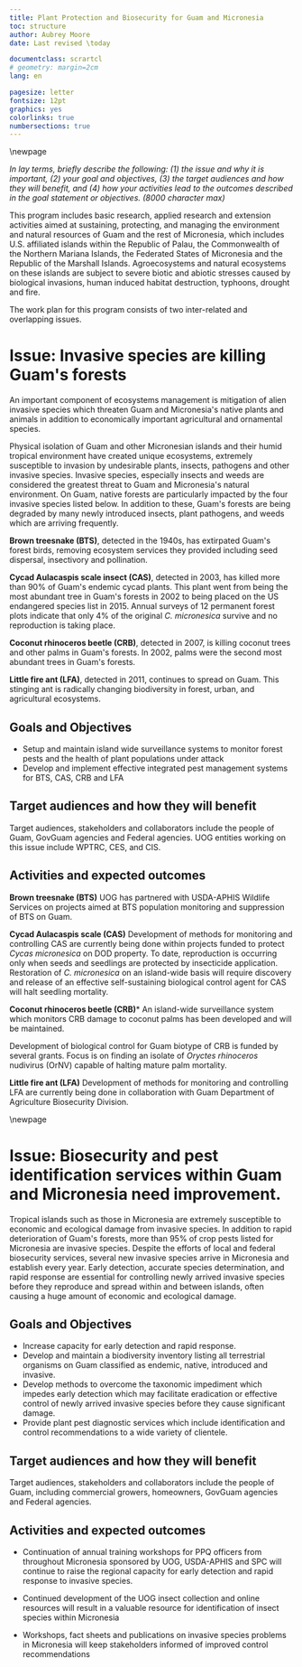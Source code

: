 ```yaml
---
title: Plant Protection and Biosecurity for Guam and Micronesia
toc: structure
author: Aubrey Moore
date: Last revised \today

documentclass: scrartcl
# geometry: margin=2cm
lang: en

pagesize: letter
fontsize: 12pt
graphics: yes
colorlinks: true
numbersections: true
---
```


<!--
pandoc WorkPlan2.md -f markdown -o WorkPlan2.pdf
mupdf WorkPlan2.pdf
-->

<!--
Alternate title: Sustaining, Protecting, and Managing Agroecosystems and Natural Ecosystems of Guam and Micronesia
-->

\newpage

*In lay terms, briefly describe the following: (1) the issue and why it is important, (2) your goal and objectives, (3) the target audiences and how they will benefit, and (4) how your activities lead to the outcomes described in the goal statement or objectives. (8000 character max)*

This program includes basic research, applied research and extension activities aimed at sustaining, protecting, and managing the environment and natural resources of Guam and the rest of Micronesia, which includes U.S. affiliated islands within the Republic of Palau, the Commonwealth of the Northern Mariana Islands, the Federated States of Micronesia and the Republic of the Marshall Islands. Agroecosystems and natural ecosystems on these islands are subject to severe biotic and abiotic stresses caused by biological invasions, human induced habitat destruction, typhoons, drought and fire.

The work plan for this program consists of two inter-related and overlapping issues.

# Issue: Invasive species are killing Guam's forests

An important component of ecosystems management is mitigation of alien invasive species which threaten Guam and Micronesia's native plants and animals in addition to economically important agricultural and ornamental species.

Physical isolation of Guam and other Micronesian islands and their humid tropical environment have created unique ecosystems, extremely susceptible to invasion by undesirable plants, insects, pathogens and other invasive species. Invasive species, especially insects and weeds are considered the greatest threat to Guam and Micronesia's natural environment. On Guam, native forests are particularly impacted by the four invasive species listed below. In addition to these, Guam's forests are being degraded by many newly introduced insects, plant pathogens, and weeds which are arriving frequently.

**Brown treesnake (BTS)**, detected in the 1940s, has extirpated Guam's forest birds, removing ecosystem services they provided including seed dispersal, insectivory and pollination.

**Cycad Aulacaspis scale insect (CAS)**, detected in 2003, has killed more than 90% of Guam's endemic cycad plants. This plant went from being the most abundant tree in Guam's forests in 2002 to being placed on the US endangered species list in 2015. Annual surveys of 12 permanent forest plots indicate that only 4% of the original *C. micronesica* survive and no reproduction is taking place.

**Coconut rhinoceros beetle (CRB)**, detected in 2007, is killing coconut trees and other palms in Guam's forests. In 2002, palms were the second most abundant trees in Guam's forests.

**Little fire ant (LFA)**, detected in 2011, continues to spread on Guam. This stinging ant is radically changing biodiversity in forest, urban, and agricultural ecosystems.

## Goals and Objectives

* Setup and maintain island wide surveillance systems to monitor forest pests and the health of plant populations under attack
* Develop and implement effective integrated pest management systems for BTS, CAS, CRB and LFA

## Target audiences and how they will benefit

Target audiences, stakeholders and collaborators include the people of Guam, GovGuam agencies and Federal agencies. UOG entities working on this issue include WPTRC, CES, and CIS.

## Activities and expected outcomes

**Brown treesnake (BTS)**
UOG has partnered with USDA-APHIS Wildlife Services on projects aimed at BTS population monitoring and suppression of BTS on Guam.

**Cycad Aulacaspis scale (CAS)**
Development of methods for monitoring and controlling CAS are currently being done within projects funded to protect *Cycas micronesica* on DOD property. To date, reproduction is occurring only when seeds and seedlings are protected by insecticide application. Restoration of *C. micronesica* on an island-wide basis will require discovery and release of an effective self-sustaining biological control agent for CAS will halt seedling mortality.

**Coconut rhinoceros beetle (CRB)***
An island-wide surveillance system which monitors CRB damage to coconut palms has been developed and will be maintained.

Development of biological control for Guam biotype of CRB is funded by several grants. Focus is on finding an isolate of *Oryctes rhinoceros* nudivirus (OrNV) capable of halting mature palm mortality.

**Little fire ant (LFA)**
Development of methods for monitoring and controlling LFA are currently being done in collaboration with Guam Department of Agriculture Biosecurity Division.

\newpage

# Issue: Biosecurity and pest identification services within Guam and Micronesia need improvement.

Tropical islands such as those in Micronesia are extremely susceptible to economic and ecological damage from invasive species.  In addition to rapid deterioration of Guam's forests, more than 95% of crop pests listed for Micronesia are invasive species. Despite the efforts of local and federal biosecurity services, several new invasive species arrive in Micronesia and establish every year. Early detection, accurate species determination, and rapid response are essential for controlling newly arrived invasive species before they reproduce and spread within and between islands, often causing a huge amount of economic and ecological damage.

## Goals and Objectives

* Increase capacity for early detection and rapid response.
* Develop and maintain a biodiversity inventory listing all terrestrial organisms on Guam classified as endemic, native, introduced and invasive.
* Develop methods to overcome the taxonomic impediment which impedes early detection which may facilitate eradication or effective control of newly arrived invasive species before they cause significant damage.
* Provide plant pest diagnostic services which include identification and control recommendations to a wide variety of clientele.

## Target audiences and how they will benefit

Target audiences, stakeholders and collaborators include the people of Guam, including commercial growers, homeowners, GovGuam agencies and Federal agencies.

## Activities and expected outcomes

* Continuation of annual training workshops for PPQ officers from throughout Micronesia sponsored by UOG, USDA-APHIS and SPC will continue to raise the regional capacity for early detection and rapid response to invasive species.

* Continued development of the UOG insect collection and online resources will result in a valuable resource for identification of insect species within Micronesia

* Workshops, fact sheets and publications on invasive species problems in Micronesia will keep stakeholders informed of improved control recommendations
